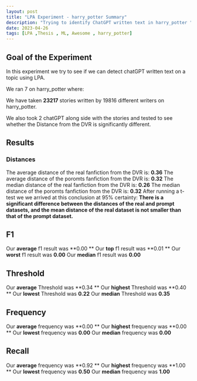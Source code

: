 ```yaml
---
layout: post
title: "LPA Experiment - harry_potter Summary"
description: "Trying to identify ChatGPT written text in harry_potter "
date: 2023-04-26
tags: [LPA ,Thesis , ML, Awesome , harry_potter]
---
```

<!--more-->

## Goal of the Experiment
In this experiment we try to see if we can detect chatGPT written text on a topic using LPA.

We ran 7 on harry_potter where:

We have taken **23217** stories written by 19816 different writers on harry_potter.

We also took 2 chatGPT along side with the stories and tested to see whether the Distance from the DVR is significantly different.

## Results

### Distances
The average distance of the real fanfiction from the DVR is: **0.36**
The average distance of the poromts fanfiction from the DVR is: **0.32**
The median distance of the real fanfiction from the DVR is: **0.26**
The median distance of the poromts fanfiction from the DVR is: **0.32**
After running a t-test we we arrived at this conclusion at 95% certainty:
**There is a significant difference between the distances of the real and prompt datasets, and the mean distance of the real dataset is not smaller than that of the prompt dataset.**

## F1
Our **average** f1 result was **0.00 **
Our **top** f1 result was **0.01 **
Our **worst** f1 result was **0.00**
Our **median** f1 result was **0.00**

## Threshold
Our **average** Threshold was **0.34 **
Our **highest** Threshold was **0.40 **
Our **lowest** Threshold was **0.22**
Our **median** Threshold was **0.35**

## Frequency
Our **average** frequency was **0.00 **
Our **highest** frequency was **0.00 **
Our **lowest** frequency was **0.00**
Our **median** frequency was **0.00**

## Recall
Our **average** frequency was **0.92 **
Our **highest** frequency was **1.00 **
Our **lowest** frequency was **0.50**
Our **median** frequency was **1.00**

